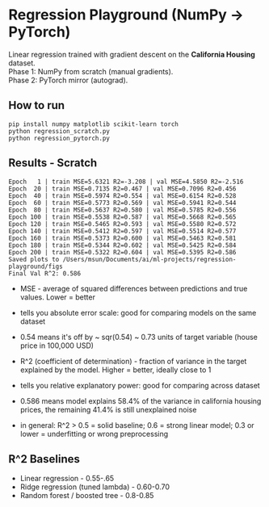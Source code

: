 # Regression Playground (NumPy → PyTorch)

Linear regression trained with gradient descent on the **California Housing** dataset.  
Phase 1: NumPy from scratch (manual gradients).  
Phase 2: PyTorch mirror (autograd).

## How to run
```
pip install numpy matplotlib scikit-learn torch
python regression_scratch.py
python regression_pytorch.py
```

## Results - Scratch
```
Epoch   1 | train MSE=5.6321 R2=-3.208 | val MSE=4.5850 R2=-2.516
Epoch  20 | train MSE=0.7135 R2=0.467 | val MSE=0.7096 R2=0.456
Epoch  40 | train MSE=0.5974 R2=0.554 | val MSE=0.6154 R2=0.528
Epoch  60 | train MSE=0.5773 R2=0.569 | val MSE=0.5941 R2=0.544
Epoch  80 | train MSE=0.5637 R2=0.580 | val MSE=0.5785 R2=0.556
Epoch 100 | train MSE=0.5538 R2=0.587 | val MSE=0.5668 R2=0.565
Epoch 120 | train MSE=0.5465 R2=0.593 | val MSE=0.5580 R2=0.572
Epoch 140 | train MSE=0.5412 R2=0.597 | val MSE=0.5514 R2=0.577
Epoch 160 | train MSE=0.5373 R2=0.600 | val MSE=0.5463 R2=0.581
Epoch 180 | train MSE=0.5344 R2=0.602 | val MSE=0.5425 R2=0.584
Epoch 200 | train MSE=0.5322 R2=0.604 | val MSE=0.5395 R2=0.586
Saved plots to /Users/msun/Documents/ai/ml-projects/regression-playground/figs
Final Val R^2: 0.586
```
- MSE - average of squared differences between predictions and true values. Lower = better
- tells you absolute error scale: good for comparing models on the same dataset 
- 0.54 means it's off by ~ sqr(0.54) ~ 0.73 units of target variable (house price in 100,000 USD)

- R^2 (coefficient of determination) - fraction of variance in the target explained by the model. Higher = better, ideally close to 1 
- tells you relative explanatory power: good for comparing across dataset 
- 0.586 means model explains 58.4% of the variance in california housing prices, the remaining 41.4% is still unexplained noise 
- in general: R^2 > 0.5 = solid baseline; 0.6 = strong linear model; 0.3 or lower = underfitting or wrong preprocessing 

## R^2 Baselines
- Linear regression - 0.55-.65
- Ridge regression (tuned lambda) - 0.60-0.70
- Random forest / boosted tree - 0.8-0.85